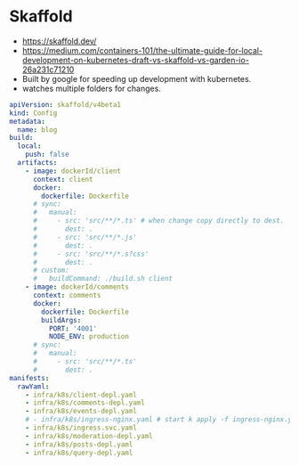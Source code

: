 # Skaffold

- <https://skaffold.dev/>
- <https://medium.com/containers-101/the-ultimate-guide-for-local-development-on-kubernetes-draft-vs-skaffold-vs-garden-io-26a231c71210>
- Built by google for speeding up development with kubernetes.
- watches multiple folders for changes.

```yaml
apiVersion: skaffold/v4beta1
kind: Config
metadata:
  name: blog
build:
  local:
    push: false
  artifacts:
    - image: dockerId/client
      context: client
      docker:
        dockerfile: Dockerfile
      # sync:
      #   manual:
      #     - src: 'src/**/*.ts' # when change copy directly to dest.
      #       dest: .
      #     - src: 'src/**/*.js'
      #       dest: .
      #     - src: 'src/**/*.s?css'
      #       dest: .
      # custom:
      #   buildCommand: ./build.sh client
    - image: dockerId/comments
      context: comments
      docker:
        dockerfile: Dockerfile
        buildArgs:
          PORT: '4001'
          NODE_ENV: production
      # sync:
      #   manual:
      #     - src: 'src/**/*.ts'
      #       dest: .
manifests:
  rawYaml:
    - infra/k8s/client-depl.yaml
    - infra/k8s/comments-depl.yaml
    - infra/k8s/events-depl.yaml
    # - infra/k8s/ingress-nginx.yaml # start k apply -f ingress-nginx.yaml first.
    - infra/k8s/ingress.svc.yaml
    - infra/k8s/moderation-depl.yaml
    - infra/k8s/posts-depl.yaml
    - infra/k8s/query-depl.yaml
```
